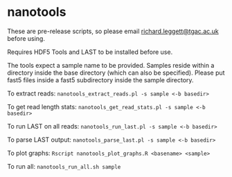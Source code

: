 nanotools
=========

These are pre-release scripts, so please email richard.leggett@tgac.ac.uk before using.

Requires HDF5 Tools and LAST to be installed before use.

The tools expect a sample name to be provided. Samples reside within a directory inside the base directory (which can also be specified). Please put fast5 files inside a fast5 subdirectory inside the sample directory.

To extract reads:
  `nanotools_extract_reads.pl -s sample <-b basedir>`

To get read length stats:
  `nanotools_get_read_stats.pl -s sample <-b basedir>`

To run LAST on all reads:
  `nanotools_run_last.pl -s sample <-b basedir>`
  
To parse LAST output:
  `nanotools_parse_last.pl -s sample <-b basedir>`

To plot graphs:
  `Rscript nanotools_plot_graphs.R <basename> <sample>`
  
To run all:
  `nanotools_run_all.sh sample`
